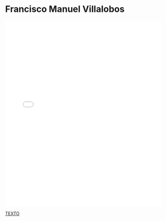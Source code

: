 # Francisco Manuel Villalobos

<MDXLayout>
  <embed src="/assets/files/Francisco%20Manuel%20Villalobos%20Paez-11a46e922d8ae2db98122d6c6aa7647b.pdf" type="application/pdf" width="100%" height="600px" />
</MDXLayout>

[TEXTO](../../../static/PDFs/Commitment/Francisco%20Manuel%20Villalobos%20Paez.pdf)